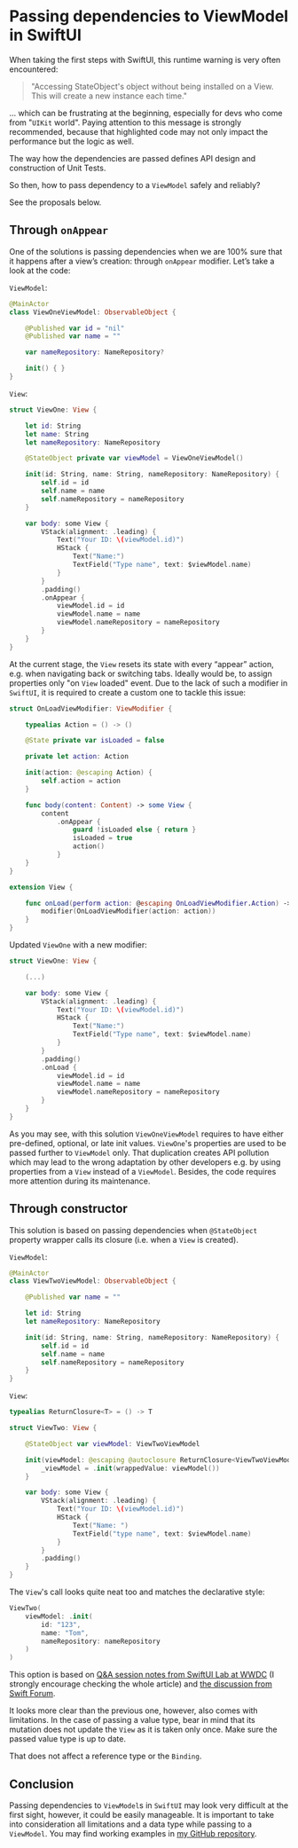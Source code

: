 # Passing dependencies to ViewModel in SwiftUI

When taking the first steps with SwiftUI, this runtime warning is very often encountered:

>"Accessing StateObject's object without being installed on a View. This will create a new instance each time."

... which can be frustrating at the beginning, especially for devs who come from "`UIKit` world".  Paying attention to this message is strongly recommended, because that highlighted code may not only impact the performance but the logic as well.

The way how the dependencies are passed defines API design and construction of Unit Tests.

So then, how to pass dependency to a `ViewModel` safely and reliably?

See the proposals below.

## Through `onAppear`

One of the solutions is passing dependencies when we are 100% sure that it happens after a view’s creation: through `onAppear` modifier. Let’s take a look at the code:

`ViewModel`:

```swift
@MainActor
class ViewOneViewModel: ObservableObject {

    @Published var id = "nil"
    @Published var name = ""

    var nameRepository: NameRepository?

    init() { }
}
```

`View`:

```swift
struct ViewOne: View {

    let id: String
    let name: String
    let nameRepository: NameRepository

    @StateObject private var viewModel = ViewOneViewModel()

    init(id: String, name: String, nameRepository: NameRepository) {
        self.id = id
        self.name = name
        self.nameRepository = nameRepository
    }

    var body: some View {
        VStack(alignment: .leading) {
            Text("Your ID: \(viewModel.id)")
            HStack {
                Text("Name:")
                TextField("Type name", text: $viewModel.name)
            }
        }
        .padding()
        .onAppear {
            viewModel.id = id
            viewModel.name = name
            viewModel.nameRepository = nameRepository
        }
    }
}
```

At the current stage, the `View` resets its state with every “appear” action, e.g. when navigating back or switching tabs. Ideally would be, to assign properties only "on `View` loaded" event. Due to the lack of such a modifier in `SwiftUI`, it is required to create a custom one to tackle this issue:

```swift
struct OnLoadViewModifier: ViewModifier {

    typealias Action = () -> ()

    @State private var isLoaded = false

    private let action: Action

    init(action: @escaping Action) {
        self.action = action
    }

    func body(content: Content) -> some View {
        content
            .onAppear {
                guard !isLoaded else { return }
                isLoaded = true
                action()
            }
    }
}

extension View {

    func onLoad(perform action: @escaping OnLoadViewModifier.Action) -> some View {
        modifier(OnLoadViewModifier(action: action))
    }
}
```

Updated `ViewOne` with a new modifier:

```swift
struct ViewOne: View {

    (...)

    var body: some View {
        VStack(alignment: .leading) {
            Text("Your ID: \(viewModel.id)")
            HStack {
                Text("Name:")
                TextField("Type name", text: $viewModel.name)
            }
        }
        .padding()
        .onLoad {
            viewModel.id = id
            viewModel.name = name
            viewModel.nameRepository = nameRepository
        }
    }
}
```

As you may see, with this solution `ViewOneViewModel` requires to have either pre-defined, optional, or late init values. `ViewOne`'s properties are used to be passed further to `ViewModel` only. That duplication creates API pollution which may lead to the wrong adaptation by other developers e.g. by using properties from a `View` instead of a `ViewModel`. Besides, the code requires more attention during its maintenance.

## Through constructor

This solution is based on passing dependencies when `@StateObject` property wrapper calls its closure (i.e. when a `View` is created).

`ViewModel`:

```swift
@MainActor
class ViewTwoViewModel: ObservableObject {

    @Published var name = ""

    let id: String
    let nameRepository: NameRepository

    init(id: String, name: String, nameRepository: NameRepository) {
        self.id = id
        self.name = name
        self.nameRepository = nameRepository
    }
}
```

`View`:

```swift
typealias ReturnClosure<T> = () -> T

struct ViewTwo: View {

    @StateObject var viewModel: ViewTwoViewModel

    init(viewModel: @escaping @autoclosure ReturnClosure<ViewTwoViewModel>) {
        _viewModel = .init(wrappedValue: viewModel())
    }

    var body: some View {
        VStack(alignment: .leading) {
            Text("Your ID: \(viewModel.id)")
            HStack {
                Text("Name: ")
                TextField("type name", text: $viewModel.name)
            }
        }
        .padding()
    }
}
```

The `View`'s call looks quite neat too and matches the declarative style:

```swift
ViewTwo(
    viewModel: .init(
        id: "123",
        name: "Tom",
        nameRepository: nameRepository
    )
)
```

This option is based on [Q&A session notes from SwiftUI Lab at WWDC](https://www.swiftui-lab.com/random-lessons#data-10) (I strongly encourage checking the whole article) and [the discussion from Swift Forum](https://forums.swift.org/t/why-swiftui-state-property-can-be-initialized-inside-init-this-other-way/62772).

It looks more clear than the previous one, however, also comes with limitations. In the case of passing a value type, bear in mind that its mutation does not update the `View` as it is taken only once. Make sure the passed value type is up to date.

That does not affect a reference type or the `Binding`.

## Conclusion

Passing dependencies to `ViewModel`s in `SwiftUI` may look very difficult at the first sight, however, it could be easily manageable. It is important to take into consideration all limitations and a data type while passing to a `ViewModel`.
You may find working examples in [my  GitHub repository](https://github.com/Filozoff/BlogArticles/tree/master/Article001).
